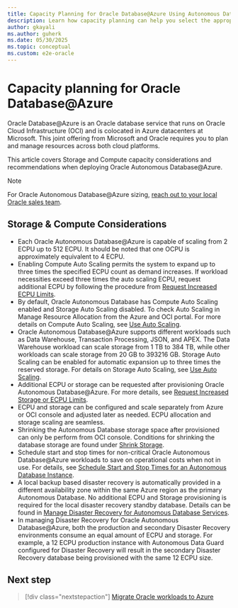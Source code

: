 ```yaml
---
title: Capacity Planning for Oracle Database@Azure Using Autonomous Database Service
description: Learn how capacity planning can help you select the appropriate infrastructure for Oracle workloads on Oracle Autonomous Database@Azure.
author: gkayali
ms.author: guherk
ms.date: 05/30/2025
ms.topic: conceptual
ms.custom: e2e-oracle
---
```


# Capacity planning for Oracle Database@Azure

Oracle Database@Azure is an Oracle database service that runs on Oracle Cloud Infrastructure (OCI) and is colocated in Azure datacenters at Microsoft. This joint offering from Microsoft and Oracle requires you to plan and manage resources across both cloud platforms.

This article covers Storage and Compute capacity considerations and recommendations when deploying Oracle Autonomous Database@Azure.  

> [!NOTE]
> For Oracle Autonomous Database@Azure sizing, [reach out to your local Oracle sales team](https://www.oracle.com/cloud/azure/oracle-database-at-azure/).

## Storage & Compute Considerations

- Each Oracle Autonomous Database@Azure is capable of scaling from 2 ECPU up to 512 ECPU. It should be noted that one OCPU is approximately equivalent to 4 ECPU. 
- Enabling Compute Auto Scaling permits the system to expand up to three times the specified ECPU count as demand increases. If workload necessities exceed three times the auto scaling ECPU, request additional ECPU by following the procedure from [Request Increased ECPU Limits](https://docs.oracle.com/en-us/iaas/Content/database-at-azure-autonomous/odadb-managing-autonomous-database-resources-azure.html#GUID-2C088312-BC30-468E-A15A-00740D2818F5). 
- By default, Oracle Autonomous Database has Compute Auto Scaling enabled and Storage Auto Scaling disabled. 
To check Auto Scaling in Manage Resource Allocation from the Azure and OCI portal. For more details on Compute Auto Scaling, see [Use Auto Scaling](https://docs.oracle.com/en/cloud/paas/autonomous-database/serverless/adbsb/autonomous-auto-scale.html#GUID-27FAB1C1-B09F-4A7A-9FB9-5CB8110F7141). 
- Oracle Autonomous Database@Azure supports different workloads such as Data Warehouse, Transaction Processing, JSON, and APEX. 
The Data Warehouse workload can scale storage from 1 TB to 384 TB, while other workloads can scale storage from 20 GB to 393216 GB. 
Storage Auto Scaling can be enabled for automatic expansion up to three times the reserved storage. For details on Storage Auto Scaling, see [Use Auto Scaling](https://docs.oracle.com/en/cloud/paas/autonomous-database/serverless/adbsb/autonomous-auto-scale.html#GUID-27FAB1C1-B09F-4A7A-9FB9-5CB8110F7141). 
- Additional ECPU or storage can be requested after provisioning Oracle Autonomous Database@Azure. For more details, see [Request Increased Storage or ECPU Limits](https://docs.oracle.com/en-us/iaas/Content/database-at-azure-autonomous/odadb-managing-autonomous-database-resources-azure.html#GUID-2C088312-BC30-468E-A15A-00740D2818F5).
- ECPU and storage can be configured and scale separately from Azure or OCI console and adjusted later as needed. ECPU allocation and storage scaling are seamless.  
- Shrinking the Autonomous Database storage space after provisioned can only be perform from OCI console. Conditions for shrinking the database storage are found under [Shrink Storage](https://docs.oracle.com/en/cloud/paas/autonomous-database/serverless/adbsb/autonomous-auto-scale.html#GUID-3EE6FBB5-58D5-477E-8EDE-0BDEAC99FA85). 
- Schedule start and stop times for non-critical Oracle Autonomous Database@Azure workloads to save on operational costs when not in use. For details, see [Schedule Start and Stop Times for an Autonomous Database Instance](https://docs.oracle.com/en/cloud/paas/autonomous-database/serverless/adbsb/autonomous-auto-stop-start.html).
-  A local backup based disaster recovery is automatically provided in a different availability zone within the same Azure region as the primary Autonomous Database. No additional ECPU and Storage provisioning is required for the local disaster recovery standby database. Details can be found in [Manage Disaster Recovery for Autonomous Database Services](https://docs.oracle.com/en-us/iaas/Content/database-at-azure-autonomous/odadb-managing-autonomous-database-resources-azure.html#GUID-55B688D8-17DE-4CD9-9810-7A480532D6AE). 
- In managing Disaster Recovery for Oracle Autonomous Database@Azure, both the production and secondary Disaster Recovery environments consume an equal amount of ECPU and storage. For example, a 12 ECPU production instance with Autonomous Data Guard configured for Disaster Recovery will result in the secondary Disaster Recovery database being provisioned with the same 12 ECPU size. 

## Next step

> [!div class="nextstepaction"]
> [Migrate Oracle workloads to Azure](./oracle-migration-planning.md)

